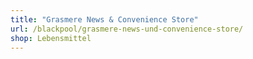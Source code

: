 ```yaml
---
title: "Grasmere News & Convenience Store"
url: /blackpool/grasmere-news-und-convenience-store/
shop: Lebensmittel
---
```

